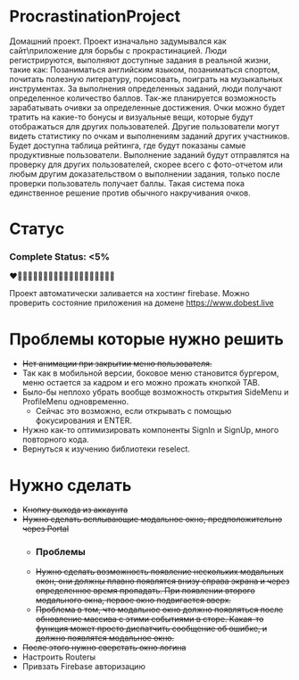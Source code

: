 # ProcrastinationProject
Домашний проект. Проект изначально задумывался как сайт\приложение для борьбы с прокрастинацией. Люди регистрируются, выполняют доступные задания в реальной жизни, такие как: Позаниматься английским языком, позаниматься спортом, почитать полезную литературу, порисовать, поиграть на музыкальных инструментах. За выполнения определенных заданий, люди получают определенное количество баллов. Так-же планируется возможность зарабатывать очивки за определенные достижения. Очки можно будет тратить на какие-то бонусы и визуальные вещи, которые будут отображаться для других пользователей. Другие пользователи могут видеть статистику по очкам и выполнениям заданий других участников. Будет доступна таблица рейтинга, где будут показаны самые продуктивные пользователи. Выполнение заданий будут отправлятся на проверку для других пользователей, скорее всего с фото-отчетом или любым другим доказательством о выполнении задания, только после проверки пользователь получает баллы. Такая система пока единственное решение против обычного накручивания очков.

# Статус
### Complete Status: <5%
:heart::black_heart::black_heart::black_heart::black_heart::black_heart::black_heart::black_heart::black_heart::black_heart::black_heart::black_heart::black_heart::black_heart::black_heart::black_heart::black_heart::black_heart::black_heart::black_heart:


Проект автоматически заливается на хостинг firebase. Можно проверить состояние приложения на домене https://www.dobest.live

# Проблемы которые нужно решить
- ~~Нет анимации при закрытии меню пользователя.~~
- Так как в мобильной версии, боковое меню становится бургером, меню остается за кадром и его можно прожать кнопкой TAB.
- Было-бы неплохо убрать вообще возможность открытия SideMenu и ProfileMenu одновременно.
  - Сейчас это возможно, если открывать с помощью фокусирования и ENTER.
- Нужно как-то оптимизировать компоненты SignIn и SignUp, много повторного кода.
- Вернуться к изучению библиотеки reselect.


# Нужно сделать
- ~~Кнопку выхода из аккаунта~~
- ~~Нужно сделать всплывающие модальное окно, предположительно через Portal~~
  - ### Проблемы
  - ~~Нужно сделать возможность появление нескольких модальных окон, они должны плавно появлятся внизу справа экрана и через определенное время пропадать. При появлении второго модального окна, первое окно подвигается вверх.~~
  - ~~Проблема в том, что модальное окно должно появляться после обновление массива с этими событиями в сторе. Какая-то функция может просто диспатчить сообщение об ошибке, и должно появлятся модальное окно.~~
- ~~После этого нужно сверстать окно логина~~
- Настроить Routerы
- Привзать Firebase авторизацию
